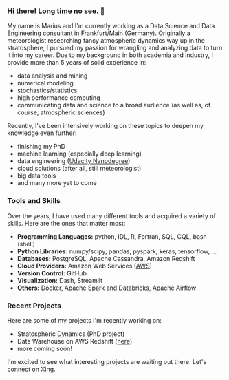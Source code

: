 ### Hi there! Long time no see. 👋
My name is Marius and I'm currently working as a Data Science and Data Engineering consultant in Frankfurt/Main (Germany). Originally a meteorologist researching fancy atmospheric dynamics way up in the stratosphere, I pursued my passion for wrangling and analyzing data to turn it into my career. Due to my background in both academia and industry, I provide more than 5 years of solid experience in:
  - data analysis and mining
  - numerical modeling
  - stochastics/statistics
  - high performance computing
  - communicating data and science to a broad audience (as well as, of course, atmospheric sciences)

Recently, I've been intensively working on these topics to deepen my knowledge even further:
  - finishing my PhD
  - machine learning (especially deep learning)
  - data engineering ([Udacity Nanodegree](https://www.udacity.com/course/data-engineer-nanodegree--nd027))
  - cloud solutions (after all, still meteorologist)
  - big data tools
  - and many more yet to come
  
### Tools and Skills
Over the years, I have used many different tools and acquired a variety of skills. Here are the ones that matter most:
- **Programming Languages:** python, IDL, R, Fortran, SQL, CQL, bash (shell)
- **Python Libraries:** numpy/scipy, pandas, pyspark, keras, tensorflow, ...
- **Databases:** PostgreSQL, Apache Cassandra, Amazon Redshift
- **Cloud Providers:** Amazon Web Services ([AWS](https://aws.amazon.com/))
- **Version Control:** GitHub
- **Visualization:** Dash, Streamlit
- **Others:** Docker, Apache Spark and Databricks, Apache Airflow
 
### Recent Projects
Here are some of my projects I'm recently working on:
  - Stratospheric Dynamics (PhD project)
  - Data Warehouse on AWS Redshift ([here](https://github.com/mhauck-FFM/Udacity_Data_Engineering_Projects/tree/master/Project_2))
  - more coming soon!
  
I'm excited to see what interesting projects are waiting out there. Let's connect on [Xing](https://www.xing.com/profile/Marius_Hauck/cv).

<!--
**mhauck-FFM/mhauck-FFM** is a ✨ _special_ ✨ repository because its `README.md` (this file) appears on your GitHub profile.

Here are some ideas to get you started:

- 🔭 I’m currently working on ...
- 🌱 I’m currently learning ...
- 👯 I’m looking to collaborate on ...
- 🤔 I’m looking for help with ...
- 💬 Ask me about ...
- 📫 How to reach me: ...
- 😄 Pronouns: ...
- ⚡ Fun fact: ...
-->
